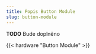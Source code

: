 ```yaml
---
title: Popis Button Module
slug: button-module
---
```


**TODO** Bude doplněno

{{< hardware "Button Module" >}}
